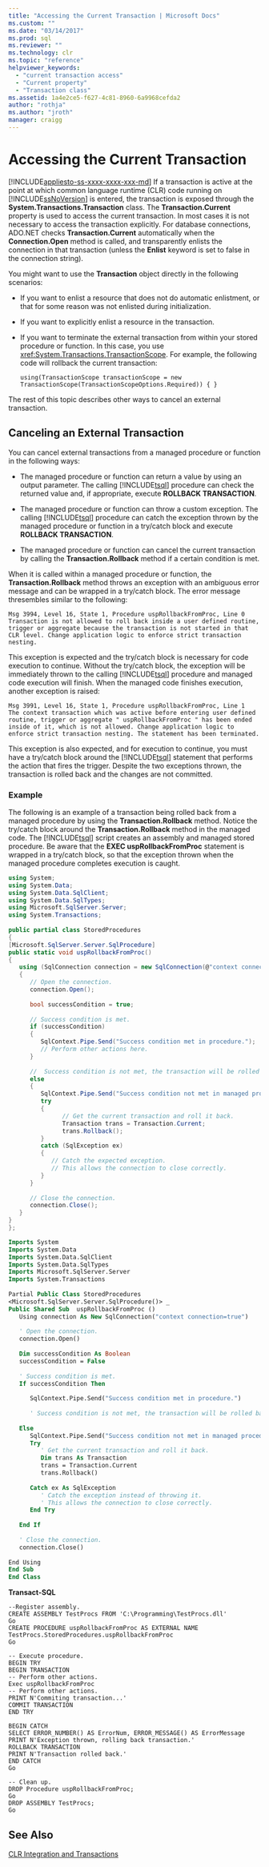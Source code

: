 ```yaml
---
title: "Accessing the Current Transaction | Microsoft Docs"
ms.custom: ""
ms.date: "03/14/2017"
ms.prod: sql
ms.reviewer: ""
ms.technology: clr
ms.topic: "reference"
helpviewer_keywords: 
  - "current transaction access"
  - "Current property"
  - "Transaction class"
ms.assetid: 1a4e2ce5-f627-4c81-8960-6a9968cefda2
author: "rothja"
ms.author: "jroth"
manager: craigg
---
```

# Accessing the Current Transaction
[!INCLUDE[appliesto-ss-xxxx-xxxx-xxx-md](../../includes/appliesto-ss-xxxx-xxxx-xxx-md.md)]
  If a transaction is active at the point at which common language runtime (CLR) code running on [!INCLUDE[ssNoVersion](../../includes/ssnoversion-md.md)] is entered, the transaction is exposed through the **System.Transactions.Transaction** class. The **Transaction.Current** property is used to access the current transaction. In most cases it is not necessary to access the transaction explicitly. For database connections, ADO.NET checks **Transaction.Current** automatically when the **Connection.Open** method is called, and transparently enlists the connection in that transaction (unless the **Enlist** keyword is set to false in the connection string).  
  
 You might want to use the **Transaction** object directly in the following scenarios:  
  
-   If you want to enlist a resource that does not do automatic enlistment, or that for some reason was not enlisted during initialization.  
  
-   If you want to explicitly enlist a resource in the transaction.  
  
-   If you want to terminate the external transaction from within your stored procedure or function. In this case, you use <xref:System.Transactions.TransactionScope>. For example, the following code will rollback the current transaction:  
  
    ```  
    using(TransactionScope transactionScope = new TransactionScope(TransactionScopeOptions.Required)) { }  
    ```  
  
 The rest of this topic describes other ways to cancel an external transaction.  
  
## Canceling an External Transaction  
 You can cancel external transactions from a managed procedure or function in the following ways:  
  
-   The managed procedure or function can return a value by using an output parameter. The calling [!INCLUDE[tsql](../../includes/tsql-md.md)] procedure can check the returned value and, if appropriate, execute **ROLLBACK TRANSACTION**.  
  
-   The managed procedure or function can throw a custom exception. The calling [!INCLUDE[tsql](../../includes/tsql-md.md)] procedure can catch the exception thrown by the managed procedure or function in a try/catch block and execute **ROLLBACK TRANSACTION**.  
  
-   The managed procedure or function can cancel the current transaction by calling the **Transaction.Rollback** method if a certain condition is met.  
  
 When it is called within a managed procedure or function, the **Transaction.Rollback** method throws an exception with an ambiguous error message and can be wrapped in a try/catch block. The error message thresembles similar to the following:  
  
```  
Msg 3994, Level 16, State 1, Procedure uspRollbackFromProc, Line 0  
Transaction is not allowed to roll back inside a user defined routine, trigger or aggregate because the transaction is not started in that CLR level. Change application logic to enforce strict transaction nesting.  
```  
  
 This exception is expected and the try/catch block is necessary for code execution to continue. Without the try/catch block, the exception will be immediately thrown to the calling [!INCLUDE[tsql](../../includes/tsql-md.md)] procedure and managed code execution will finish. When the managed code finishes execution, another exception is raised:  
  
```  
Msg 3991, Level 16, State 1, Procedure uspRollbackFromProc, Line 1   
The context transaction which was active before entering user defined routine, trigger or aggregate " uspRollbackFromProc " has been ended inside of it, which is not allowed. Change application logic to enforce strict transaction nesting. The statement has been terminated.  
```  
  
 This exception is also expected, and for execution to continue, you must have a try/catch block around the [!INCLUDE[tsql](../../includes/tsql-md.md)] statement that performs the action that fires the trigger. Despite the two exceptions thrown, the transaction is rolled back and the changes are not committed.  
  
### Example  
 The following is an example of a transaction being rolled back from a managed procedure by using the **Transaction.Rollback** method. Notice the try/catch block around the **Transaction.Rollback** method in the managed code. The [!INCLUDE[tsql](../../includes/tsql-md.md)] script creates an assembly and managed stored procedure. Be aware that the **EXEC uspRollbackFromProc** statement is wrapped in a try/catch block, so that the exception thrown when the managed procedure completes execution is caught.  
  
```csharp  
using System;  
using System.Data;  
using System.Data.SqlClient;  
using System.Data.SqlTypes;  
using Microsoft.SqlServer.Server;  
using System.Transactions;  
  
public partial class StoredProcedures  
{  
[Microsoft.SqlServer.Server.SqlProcedure]  
public static void uspRollbackFromProc()  
{  
   using (SqlConnection connection = new SqlConnection(@"context connection=true"))  
   {  
      // Open the connection.  
      connection.Open();  
  
      bool successCondition = true;  
  
      // Success condition is met.  
      if (successCondition)  
      {  
         SqlContext.Pipe.Send("Success condition met in procedure.");   
         // Perform other actions here.  
      }  
  
      //  Success condition is not met, the transaction will be rolled back.  
      else  
      {  
         SqlContext.Pipe.Send("Success condition not met in managed procedure. Transaction rolling back...");  
         try  
         {  
               // Get the current transaction and roll it back.  
               Transaction trans = Transaction.Current;  
               trans.Rollback();  
         }  
         catch (SqlException ex)  
         {  
            // Catch the expected exception.   
            // This allows the connection to close correctly.                      
         }    
      }  
  
      // Close the connection.  
      connection.Close();  
   }  
}  
};  
```  
  
```vb  
Imports System  
Imports System.Data  
Imports System.Data.SqlClient  
Imports System.Data.SqlTypes  
Imports Microsoft.SqlServer.Server  
Imports System.Transactions  
  
Partial Public Class StoredProcedures  
<Microsoft.SqlServer.Server.SqlProcedure()> _  
Public Shared Sub  uspRollbackFromProc ()  
   Using connection As New SqlConnection("context connection=true")  
  
   ' Open the connection.  
   connection.Open()  
  
   Dim successCondition As Boolean  
   successCondition = False  
  
   ' Success condition is met.  
   If successCondition Then  
  
      SqlContext.Pipe.Send("Success condition met in procedure.")  
  
      ' Success condition is not met, the transaction will be rolled back.  
  
   Else  
      SqlContext.Pipe.Send("Success condition not met in managed procedure. Transaction rolling back...")  
      Try  
         ' Get the current transaction and roll it back.  
         Dim trans As Transaction  
         trans = Transaction.Current  
         trans.Rollback()  
  
      Catch ex As SqlException  
         ' Catch the exception instead of throwing it.    
         ' This allows the connection to close correctly.                      
      End Try  
  
   End If  
  
   ' Close the connection.  
   connection.Close()  
  
End Using  
End Sub  
End Class  
```  
  
 **Transact-SQL**  
  
```  
--Register assembly.  
CREATE ASSEMBLY TestProcs FROM 'C:\Programming\TestProcs.dll'   
Go  
CREATE PROCEDURE uspRollbackFromProc AS EXTERNAL NAME TestProcs.StoredProcedures.uspRollbackFromProc  
Go  
  
-- Execute procedure.  
BEGIN TRY  
BEGIN TRANSACTION   
-- Perform other actions.  
Exec uspRollbackFromProc  
-- Perform other actions.  
PRINT N'Commiting transaction...'  
COMMIT TRANSACTION  
END TRY  
  
BEGIN CATCH  
SELECT ERROR_NUMBER() AS ErrorNum, ERROR_MESSAGE() AS ErrorMessage  
PRINT N'Exception thrown, rolling back transaction.'  
ROLLBACK TRANSACTION  
PRINT N'Transaction rolled back.'   
END CATCH  
Go  
  
-- Clean up.  
DROP Procedure uspRollbackFromProc;  
Go  
DROP ASSEMBLY TestProcs;  
Go  
```  
  
## See Also  
 [CLR Integration and Transactions](../../relational-databases/clr-integration-data-access-transactions/clr-integration-and-transactions.md)  
  
  
